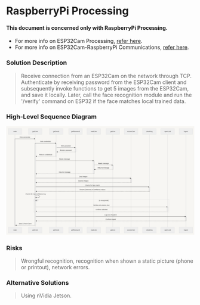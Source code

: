 # RaspberryPi Processing

#### This document is concerned only with RaspberryPi Processing.<br>
- For more info on ESP32Cam Processing, [refer here](/esp32Cam/README.md).
- For more info on ESP32Cam-RaspberryPi Communications, [refer here](/README.md).

### Solution Description
> Receive connection from an ESP32Cam on the network through TCP. Authenticate
> by receiving password from the ESP32Cam client and subsequently invoke functions
> to get 5 images from the ESP32Cam, and save it locally. Later, call the
> face recognition module and run the '/verify' command on ESP32 if the face
> matches local trained data.  

### High-Level Sequence Diagram
![Sequence Diagram of RaspberryPi functions](/assets/RPi-Sequence_Diagram.png)

### Risks
> Wrongful recognition, recognition when shown a static picture (phone or printout),
> network errors.

### Alternative Solutions
> Using nVidia Jetson.
